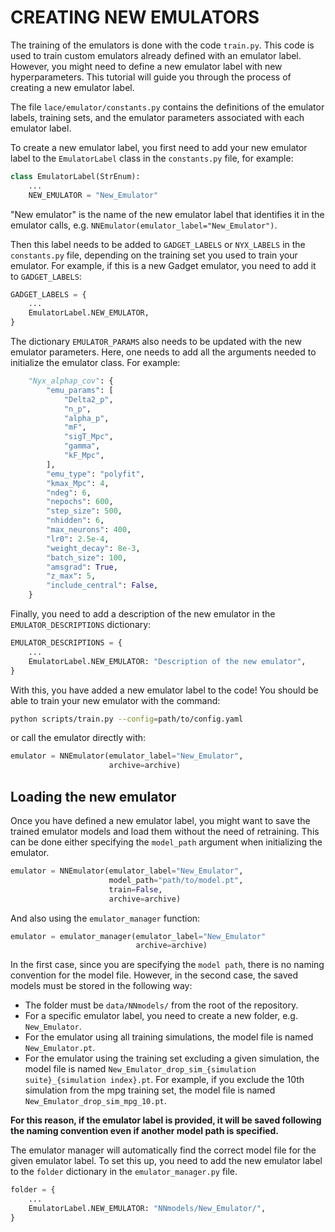 # CREATING NEW EMULATORS

The training of the emulators is done with the code `train.py`. This code is used to train custom emulators already defined with an emulator label. However, you might need to define a new emulator label with new hyperparameters. This tutorial will guide you through the process of creating a new emulator label.

The file `lace/emulator/constants.py` contains the definitions of the emulator labels, training sets, and the emulator parameters associated with each emulator label.

To create a new emulator label, you first need to add your new emulator label to the `EmulatorLabel` class in the `constants.py` file, for example:

```python
class EmulatorLabel(StrEnum):
    ...
    NEW_EMULATOR = "New_Emulator"
```

"New emulator" is the name of the new emulator label that identifies it in the emulator calls, e.g. `NNEmulator(emulator_label="New_Emulator")`.

Then this label needs to be added to `GADGET_LABELS` or `NYX_LABELS` in the `constants.py` file, depending on the training set you used to train your emulator. For example, if this is a new Gadget emulator, you need to add it to `GADGET_LABELS`:

```python
GADGET_LABELS = {
    ...
    EmulatorLabel.NEW_EMULATOR,
}
```

The dictionary `EMULATOR_PARAMS` also needs to be updated with the new emulator parameters. Here, one needs to add all the arguments needed to initialize the emulator class. For example:

```python
    "Nyx_alphap_cov": {
        "emu_params": [
            "Delta2_p",
            "n_p",
            "alpha_p",
            "mF",
            "sigT_Mpc",
            "gamma",
            "kF_Mpc",
        ],
        "emu_type": "polyfit",
        "kmax_Mpc": 4,
        "ndeg": 6,
        "nepochs": 600,
        "step_size": 500,
        "nhidden": 6,
        "max_neurons": 400,
        "lr0": 2.5e-4,
        "weight_decay": 8e-3,
        "batch_size": 100,
        "amsgrad": True,
        "z_max": 5,
        "include_central": False,
    }
```

Finally, you need to add a description of the new emulator in the `EMULATOR_DESCRIPTIONS` dictionary:

```python
EMULATOR_DESCRIPTIONS = {
    ...
    EmulatorLabel.NEW_EMULATOR: "Description of the new emulator",
}
```
With this, you have added a new emulator label to the code! You should be able to train your new emulator with the command:

```bash
python scripts/train.py --config=path/to/config.yaml
```
or call the emulator directly with:

```python
emulator = NNEmulator(emulator_label="New_Emulator",
                      archive=archive)
```


## Loading the new emulator
Once you have defined a new emulator label, you might want to save the trained emulator models and load them without the need of retraining. This can be done either specifying the `model_path` argument when initializing the emulator. 

```python
emulator = NNEmulator(emulator_label="New_Emulator",
                      model_path="path/to/model.pt",
                      train=False,
                      archive=archive)
```
And also using the `emulator_manager` function:

```python
emulator = emulator_manager(emulator_label="New_Emulator"
                            archive=archive)
```

In the first case, since you are specifying the `model path`, there is no naming convention for the model file. However, in the second case, the saved models must be stored in the following way:

- The folder must be  `data/NNmodels/` from the root of the repository.
- For a specific emulator label, you need to create a new folder, e.g. `New_Emulator`.
- For the emulator using all training simulations, the model file is named `New_Emulator.pt`.
- For the emulator using the training set excluding a given simulation, the model file is named `New_Emulator_drop_sim_{simulation suite}_{simulation index}.pt`. For example, if you exclude the 10th simulation from the mpg training set, the model file is named `New_Emulator_drop_sim_mpg_10.pt`.   

**For this reason, if the emulator label is provided, it will be saved following the naming convention even if another model path is specified.**

The emulator manager will automatically find the correct model file for the given emulator label. To set this up, you need to add the new emulator label to the `folder` dictionary in the `emulator_manager.py` file.
```python
folder = {
    ...
    EmulatorLabel.NEW_EMULATOR: "NNmodels/New_Emulator/",
}
```
